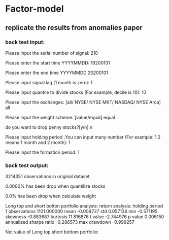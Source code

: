 # Factor-model
## replicate the results from anomalies paper
### back test input:

Please input the serial number of signal:
210 

Please enter the start time YYYYMMDD:
19200101

Please enter the end time YYYYMMDD
20200101

Please input signal lag (1 month is zero):
1

Please input quantile to divide stocks (For example, decile is 10):
10

Please input the exchanges: [all/ NYSE/ NYSE MKT/ NASDAQ/ NYSE Arca]
all

Please input the weight scheme: [value/equal]
equal

do you want to drop penny stocks?[y/n]
n

Please input holding period .You can input many number (For example: 1 2 means 1 month and 2 month):
1

Please input the formation period:
1


### back test output:

3214351 observations in original dataset

0.0000% has been drop when quantilize stocks

0.0% has been drop when calculate weight

Long top and short botton portfolio analysis:
return analysis:
holding period                     1
observations             1101.000000
mean                       -0.004727
std                         0.057136
min                        -0.571195
skewness                   -0.883687
kurtosis                   11.816876
t value                    -2.744976
p value                     0.006150
annualized sharpe ratio    -0.286573
max drawdown               -0.999257


Net value of Long top short bottom portfolio:


